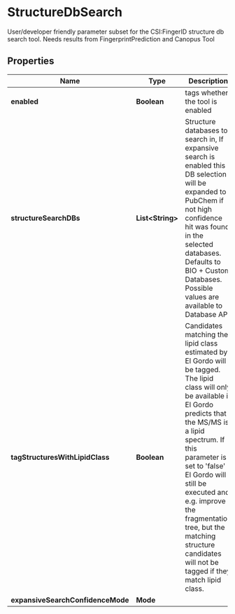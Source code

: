 

# StructureDbSearch

User/developer friendly parameter subset for the CSI:FingerID structure db search tool.  Needs results from FingerprintPrediction and Canopus Tool

## Properties

| Name | Type | Description | Notes |
|------------ | ------------- | ------------- | -------------|
|**enabled** | **Boolean** | tags whether the tool is enabled |  [optional] |
|**structureSearchDBs** | **List&lt;String&gt;** | Structure databases to search in, If expansive search is enabled this DB selection will be expanded to PubChem  if not high confidence hit was found in the selected databases.   Defaults to BIO + Custom Databases. Possible values are available to Database API. |  |
|**tagStructuresWithLipidClass** | **Boolean** | Candidates matching the lipid class estimated by El Gordo will be tagged.  The lipid class will only be available if El Gordo predicts that the MS/MS is a lipid spectrum.  If this parameter is set to &#39;false&#39; El Gordo will still be executed and e.g. improve the fragmentation  tree, but the matching structure candidates will not be tagged if they match lipid class. |  [optional] |
|**expansiveSearchConfidenceMode** | **Mode** |  |  [optional] |



